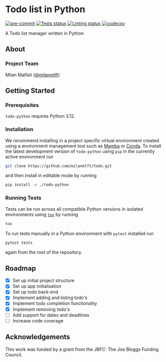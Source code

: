 # Todo list in Python

[![pre-commit](https://img.shields.io/badge/pre--commit-enabled-brightgreen?logo=pre-commit&logoColor=white)](https://github.com/pre-commit/pre-commit)
[![Tests status][tests-badge]][tests-link]
[![Linting status][linting-badge]][linting-link]
[![codecov][codecov-badge]][codecov-link]

<!-- prettier-ignore-start -->
[tests-badge]: https://github.com/milanmlft/todo/actions/workflows/python_tests.yml/badge.svg
[tests-link]: https://github.com/milanmlft/todo/actions/workflows/python_tests.yml
[linting-badge]: https://github.com/milanmlft/todo/actions/workflows/python_linting.yml/badge.svg
[linting-link]: https://github.com/milanmlft/todo/actions/workflows/python_linting.yml
[codecov-badge]: https://codecov.io/gh/milanmlft/todo/graph/badge.svg?token=O5nMtb3G1H
[codecov-link]: https://codecov.io/gh/milanmlft/todo
<!-- prettier-ignore-end -->

A Todo list manager written in Python

## About

### Project Team

Milan Malfait ([@milanmlft](https://github.com/milanmlft))

## Getting Started

### Prerequisites

`todo-python` requires Python 3.12.

### Installation

We recommend installing in a project specific virtual environment created using a environment management tool such as [Mamba](https://mamba.readthedocs.io/en/latest/user_guide/mamba.html) or [Conda](https://conda.io/projects/conda/en/latest/). To install the latest development version of `todo-python` using `pip` in the currently active environment run

```sh
git clone https://github.com/milanmlft/todo.git
```

and then install in editable mode by running

```sh
pip install -e ./todo-python
```

### Running Tests

<!-- How to run tests on your local system. -->

Tests can be run across all compatible Python versions in isolated environments using
[`tox`](https://tox.wiki/en/latest/) by running

```sh
tox
```

To run tests manually in a Python environment with `pytest` installed run

```sh
pytest tests
```

again from the root of the repository.

## Roadmap

- [x] Set up initial project structure
- [x] Set up app initialisation
- [x] Set up todo back-end
- [x] Implement adding and listing todo's
- [x] Implement todo completion functionality
- [x] Implement removing todo's
- [ ] Add support for dates and deadlines
- [ ] Increase code coverage

## Acknowledgements

This work was funded by a grant from the JBFC: The Joe Bloggs Funding Council.
